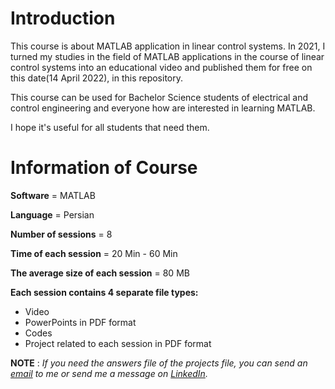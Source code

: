 # Introduction
This course is about MATLAB application in linear control systems.
In 2021, I turned my studies in the field of MATLAB applications in the course of linear control systems into an educational video and published them for free on this date(14 April 2022), in this repository.

This course can be used for Bachelor Science students of electrical and control engineering and everyone how are interested in learning MATLAB.

I hope it's useful for all students that need them.

# Information of Course
**Software** = MATLAB

**Language** = Persian

**Number of sessions** = 8

**Time of each session** = 20 Min - 60 Min

**The average size of each session** = 80 MB

**Each session contains 4 separate file types:**
+ Video
+ PowerPoints in PDF format
+ Codes
+ Project related to each session in PDF format

**NOTE** : *If you need the answers file of the projects file, you can send an [email](ftmsdt98@gmail.com) to me or send me a message on [LinkedIn](https://www.linkedin.com/in/fatemesadat-hosseini/).*
